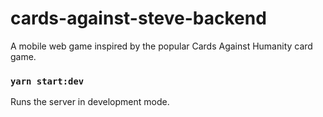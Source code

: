# cards-against-steve-backend
A mobile web game inspired by the popular Cards Against Humanity card game.

### `yarn start:dev`

Runs the server in development mode.<br />
